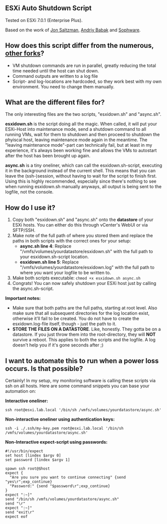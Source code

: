 ESXi Auto Shutdown Script
-------------------------
Tested on ESXi 7.0.1 (Enterprise Plus).

Based on the work of [Jon Saltzman](https://github.com/sixdimensionalarray/esxidown), [Andriy Babak](https://github.com/ababak/esxidown) and [Sophware](https://github.com/sophware/esxidown).


**How does this script differ from the numerous, [other forks](https://github.com/sixdimensionalarray/esxidown/network/members)?**
-------------------------
* VM shutdown commands are run in parallel, greatly reducing the total time needed until the host can shut down.
* Command outputs are written to a log file
* Script- and log-locations are hardcoded, so they work best with my own environment. You need to change them manually.

**What are the different files for?**
-------------------------
The only interesting files are the two scripts, "esxidown.sh" and "async.sh".

**esxidown.sh** is the script doing all the magic. When called, it will put your ESXi-Host into maintenance mode, send a shutdown command to all running VMs, wait for them to shutdown and then proceed to shutdown the phyiscal host, leaving maintenance mode again in the meantime.
The "leaving maintenance mode"-part can technically fail, but at least in my experience, it's always been working fine and allows the VMs to autostart after the host has been brought up again.

**async.sh** is a tiny oneliner, which can call the esxidown.sh-script, executing it in the background instead of the current shell. This means that you can leave the (ssh-)session, without having to wait for the script to finish first. Using this is highly recommended, especially since there's nothing to see when running esxidown.sh manually anyways, all output is being sent to the logfile, not the console.

**How do I use it?**
-------------------------
1. Copy both "esxidown.sh" and "async.sh" onto the **datastore** of your ESXi hosts. You can either do this through vCenter's WebUI or via SFTP/SSH.
2. Make note of the full path of where you stored them and replace the paths in both scripts with the correct ones for your setup:
   * **async.sh line 4**: Replace "/vmfs/volumes/yourdatastore/esxidown.sh" with the full path to your esxidown.sh-script location.
   * **esxidown.sh line 5**: Replace "/vmfs/volumes/yourdatastore/esxidown.log" with the full path to where you want your logfile to be written to.
3. Make both scripts executable: `chmod +x esxidown.sh async.sh`
4. Congrats! You can now safely shutdown your ESXi host just by calling the async.sh-script.

**Important notes:**
* Make sure that both paths are the full paths, starting at root level. Also make sure that all subsequent directories for the log location exist, otherwise it'll fail to be created. You do not have to create the esxidown.log-file itself, though - just the path to it.
* **STORE THE FILES ON A DATASTORE**. Like, honestly. They gotta be on a datastore. If you just throw them into the root-directory, they will **NOT** survive a reboot. This applies to both the scripts and the logfile. A log doesn't help you if it's gone seconds after ;)


**I want to automate this to run when a power loss occurs. Is that possible?**
-------------------------
Certainly! In my setup, my monitoring software is calling these scripts via ssh on all hosts. Here are some command snippets you can base your automation on:

**Interactive oneliner:**
```
ssh root@esxi.lab.local '/bin/sh /vmfs/volumes/yourdatastore/async.sh'
```

**Non-interactive oneliner using authentication keys:**
```
ssh -i ./.ssh/my-key.pem root@esxi.lab.local '/bin/sh /vmfs/volumes/yourdatastore/async.sh'
```

**Non-Interactive expect-script using passwords:**
```
#!/usr/bin/expect
set host [lindex $argv 0]
set password [lindex $argv 1]

spawn ssh root@$host
expect {
  "Are you sure you want to continue connecting" {send "yes\r";exp_continue}
  "Password:" {send "$password\r";exp_continue}
}
expect ":~]"
send "/bin/sh /vmfs/volumes/yourdatastore/async.sh"
send "\r"
expect ":~]"
send "exit\r"
expect eof
```

